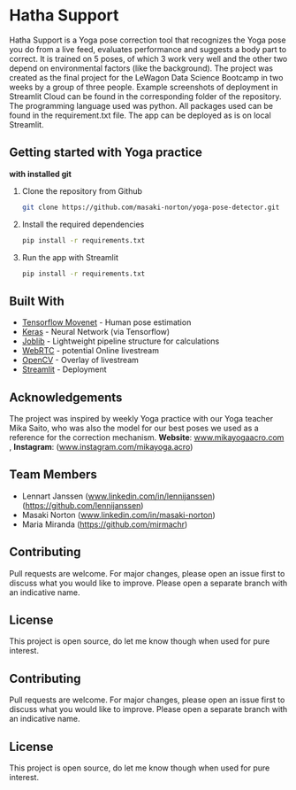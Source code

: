 # Hatha Support

Hatha Support is a Yoga pose correction tool that recognizes the Yoga pose you do from a live feed, evaluates performance and suggests a body part to correct. It is trained on 5 poses, of which 3 work very well and the other two depend on environmental factors (like the background). The project was created as the final project for the LeWagon Data Science Bootcamp in two weeks by a group of three people. Example screenshots of deployment in Streamlit Cloud can be found in the corresponding folder of the repository. The programming language used was python. All packages used can be found in the requirement.txt file. The app can be deployed as is on local Streamlit.

## Getting started with Yoga practice

**with installed git**

1.  Clone the repository from Github
    ```sh
    git clone https://github.com/masaki-norton/yoga-pose-detector.git
    ```
2.  Install the required dependencies
    ```sh
    pip install -r requirements.txt
    ```
3.  Run the app with Streamlit
    ```sh
    pip install -r requirements.txt
    ```

## Built With
- [Tensorflow Movenet](https://www.tensorflow.org/hub/tutorials/movenet) - Human pose estimation
- [Keras](https://keras.io/) - Neural Network (via Tensorflow)
- [Joblib](https://joblib.readthedocs.io/) - Lightweight pipeline structure for calculations
- [WebRTC](https://webrtc.org/) - potential Online livestream
- [OpenCV](https://opencv.org/) - Overlay of livestream
- [Streamlit](https://streamlit.io/) - Deployment


## Acknowledgements
The project was inspired by weekly Yoga practice with our Yoga teacher Mika Saito, who was also the model for our best poses we used as a reference for the correction mechanism.
**Website**: www.mikayogaacro.com , **Instagram**: (www.instagram.com/mikayoga.acro)

## Team Members
- Lennart Janssen  (www.linkedin.com/in/lennijanssen) (https://github.com/lennijanssen)
- Masaki Norton    (www.linkedin.com/in/masaki-norton)
- Maria Miranda    (https://github.com/mirmachr)

## Contributing
Pull requests are welcome. For major changes, please open an issue first to discuss what you would like to improve. Please open a separate branch with an indicative name.

## License
This project is open source, do let me know though when used for pure interest.


## Contributing
Pull requests are welcome. For major changes, please open an issue first to discuss what you would like to improve. Please open a separate branch with an indicative name.

## License
This project is open source, do let me know though when used for pure interest.
